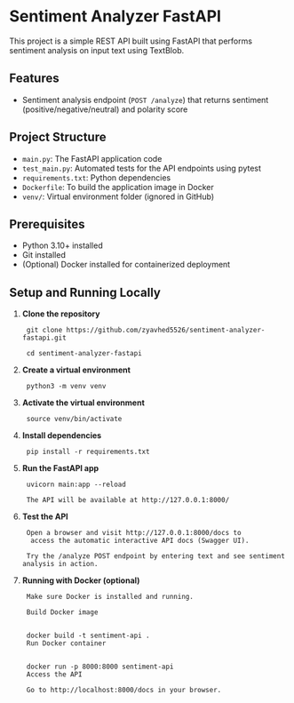 # Sentiment Analyzer FastAPI

This project is a simple REST API built using FastAPI that performs sentiment analysis on input text using TextBlob.  

## Features
 
- Sentiment analysis endpoint (`POST /analyze`) that returns sentiment (positive/negative/neutral) and polarity score  

## Project Structure

- `main.py`: The FastAPI application code  
- `test_main.py`: Automated tests for the API endpoints using pytest  
- `requirements.txt`: Python dependencies  
- `Dockerfile`: To build the application image in Docker  
- `venv/`: Virtual environment folder (ignored in GitHub)  

## Prerequisites

- Python 3.10+ installed  
- Git installed  
- (Optional) Docker installed for containerized deployment  

## Setup and Running Locally

1. **Clone the repository**

        git clone https://github.com/zyavhed5526/sentiment-analyzer-fastapi.git

        cd sentiment-analyzer-fastapi

2. **Create a virtual environment**

        python3 -m venv venv

3. **Activate the virtual environment**

        source venv/bin/activate

4. **Install dependencies**

        pip install -r requirements.txt

5. **Run the FastAPI app**

        uvicorn main:app --reload

        The API will be available at http://127.0.0.1:8000/

6. **Test the API**

        Open a browser and visit http://127.0.0.1:8000/docs to
         access the automatic interactive API docs (Swagger UI).

        Try the /analyze POST endpoint by entering text and see sentiment analysis in action.

7. **Running with Docker (optional)**

        Make sure Docker is installed and running.

        Build Docker image


        docker build -t sentiment-api .
        Run Docker container


        docker run -p 8000:8000 sentiment-api
        Access the API

        Go to http://localhost:8000/docs in your browser.